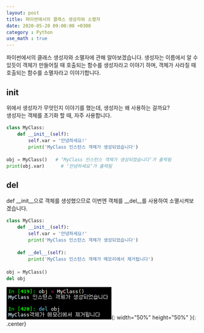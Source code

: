 ```yaml
---
layout: post
title: 파이썬에서의 클래스 생성자와 소멸자
date: 2020-05-20 09:00:00 +0300
category : Python
use_math : true
---   
```


파이썬에서의 클래스 생성자와 소멸자에 관해 알아보겠습니다. 생성자는 이름에서 알 수 있듯이 객체가 만들어질 때 호출되는 함수를 생성자라고 이야기 하며, 객체가 사라질 때 호출되는 함수를 소멸자라고 이야기합니다.

## init 

위에서 생성자가 무엇인지 이야기를 했는데, 생성자는 왜 사용하는 걸까요?  
생성자는 객체를 초기화 할 때, 자주 사용합니다. 

```python
class MyClass:    
    def __init__(self):
        self.var = '안녕하세요!'
        print('MyClass 인스턴스 객체가 생성되었습니다')

obj = MyClass()   # ‘MyClass 인스턴스 객체가 생성되었습니다’가 출력됨
print(obj.var)      # ‘안녕하세요’가 출력됨
```

## del 

def __init__으로 객체를 생성했으므로 이번엔 객체를 __del__를 사용하여 소멸시켜보겠습니다.

```python
class MyClass:    
    def __init__(self):
        self.var = '안녕하세요!'
        print('MyClass 인스턴스 객체가 생성되었습니다')

    def __del__(self):
        print('MyClass 인스턴스 객체가 메모리에서 제거됩니다')

obj = MyClass()
del obj 
```

![init](/public/img/init.png){: width="50%" height="50%" }{: .center}
